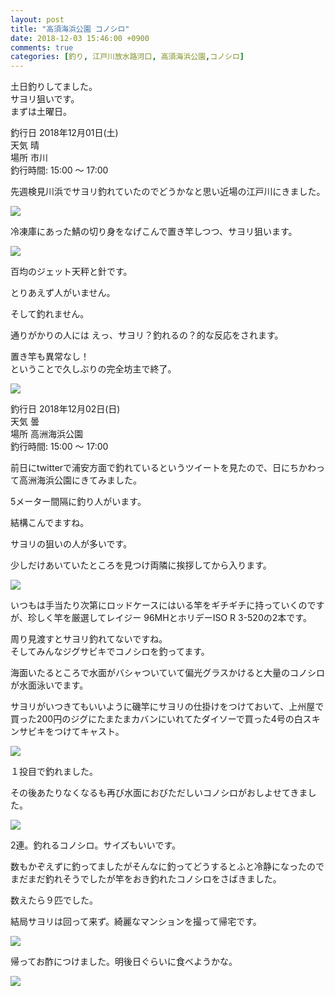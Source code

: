 ```yaml
---
layout: post
title: "高須海浜公園 コノシロ"
date: 2018-12-03 15:46:00 +0900
comments: true
categories: [釣り, 江戸川放水路河口, 高須海浜公園,コノシロ]
---
```


土日釣りしてました。  
サヨリ狙いです。  
まずは土曜日。  

釣行日 2018年12月01日(土)  
天気 晴  
場所 市川  
釣行時間: 15:00 〜 17:00  

<!-- more -->  
  
<script async src="//pagead2.googlesyndication.com/pagead/js/adsbygoogle.js"></script>  
<ins class="adsbygoogle"  
     style="display:block; text-align:center;"  
     data-ad-layout="in-article"  
     data-ad-format="fluid"  
     data-ad-client="ca-pub-7039502723411845"  
     data-ad-slot="8206045005"></ins>  
<script>  
     (adsbygoogle = window.adsbygoogle || []).push({});  
</script>  
  
先週検見川浜でサヨリ釣れていたのでどうかなと思い近場の江戸川にきました。  
  
<img src="/images/blog/20181202/IMG_7525.JPG">  
  
冷凍庫にあった鯖の切り身をなげこんで置き竿しつつ、サヨリ狙います。  
  
<img src="/images/blog/20181202/IMG_7524.JPG">  
  
百均のジェット天秤と針です。  
  
とりあえず人がいません。  
  
そして釣れません。  
  
通りがかりの人には えっ、サヨリ？釣れるの？的な反応をされます。  
  
置き竿も異常なし！  
ということで久しぶりの完全坊主で終了。  
  
<img src="/images/blog/20181202/IMG_7526.JPG">  
  
釣行日 2018年12月02日(日)  
天気 曇  
場所 高洲海浜公園  
釣行時間: 15:00 〜 17:00  
  
前日にtwitterで浦安方面で釣れているというツイートを見たので、日にちかわって高洲海浜公園にきてみました。  
  
5メーター間隔に釣り人がいます。  
  
結構こんでますね。  
  
サヨリの狙いの人が多いです。  
  
少しだけあいていたところを見つけ両隣に挨拶してから入ります。  
  
<img src="/images/blog/20181202/IMG_7538.JPG">  
  
いつもは手当たり次第にロッドケースにはいる竿をギチギチに持っていくのですが、珍しく竿を厳選してレイジー 96MHとホリデーISO R 3-520の2本です。  
  
周り見渡すとサヨリ釣れてないですね。  
そしてみんなジグサビキでコノシロを釣ってます。  
  
海面いたるところで水面がバシャついていて偏光グラスかけると大量のコノシロが水面泳いでます。  
  
サヨリがいつきてもいいように磯竿にサヨリの仕掛けをつけておいて、上州屋で買った200円のジグにたまたまカバンにいれてたダイソーで買った4号の白スキンサビキをつけてキャスト。  
  
<img src="/images/blog/20181202/IMG_7529.JPG">  
  
１投目で釣れました。  
  
その後あたりなくなるも再び水面におびただしいコノシロがおしよせてきました。  
  
<img src="/images/blog/20181202/IMG_7535.JPG">  
  
2連。釣れるコノシロ。サイズもいいです。  
  
数もかぞえずに釣ってましたがそんなに釣ってどうするとふと冷静になったのでまだまだ釣れそうでしたが竿をおき釣れたコノシロをさばきました。  
  
数えたら９匹でした。  
  
結局サヨリは回って来ず。綺麗なマンションを撮って帰宅です。  
  
<img src="/images/blog/20181202/IMG_7539.JPG">  
  
帰ってお酢につけました。明後日ぐらいに食べようかな。  
  
<img src="/images/blog/20181202/IMG_7546.JPG">  

